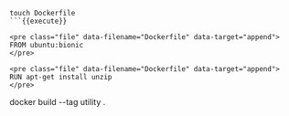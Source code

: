 ```
touch Dockerfile
```{{execute}}

<pre class="file" data-filename="Dockerfile" data-target="append">
FROM ubuntu:bionic
</pre>

<pre class="file" data-filename="Dockerfile" data-target="append">
RUN apt-get install unzip
</pre>

```
docker build --tag utility .
```{{execute}}